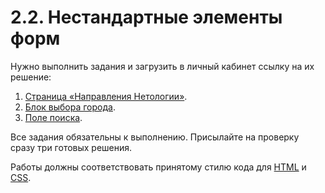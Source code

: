 # 2.2. Нестандартные элементы форм

Нужно выполнить задания и загрузить в личный кабинет ссылку на их решение:

1. [Страница «Направления Нетологии»](./courses/).
2. [Блок выбора города](./city-select/).
3. [Поле поиска](./search-field/).

Все задания обязательны к выполнению. Присылайте на проверку сразу три готовых решения.

Работы должны соответствовать принятому стилю кода для [HTML](https://github.com/netology-code/codestyle/tree/master/html) и [CSS](https://github.com/netology-code/codestyle/tree/master/css).
